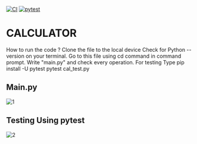 [![CI](https://github.com/nidhigupta2311/264004-MiniProject-Python/actions/workflows/main.yml/badge.svg)](https://github.com/nidhigupta2311/264004-MiniProject-Python/actions/workflows/main.yml)
[![pytest](https://github.com/nidhigupta2311/264004-MiniProject-Python/actions/workflows/pyTest.yml/badge.svg)](https://github.com/nidhigupta2311/264004-MiniProject-Python/actions/workflows/pyTest.yml)


# CALCULATOR

How to run the code ?
Clone the file to the local device
Check for Python --version on your terminal.
Go to this file using cd command in command prompt.
Write "main.py" and check every operation.
For testing Type
pip install -U pytest
pytest cal_test.py





## Main.py
![1](https://user-images.githubusercontent.com/44321700/116779221-a4194a00-aa92-11eb-8053-404980480f87.PNG)


## Testing Using pytest
![2](https://user-images.githubusercontent.com/44321700/116779228-a9769480-aa92-11eb-8564-ea0cf838c9e8.PNG)

